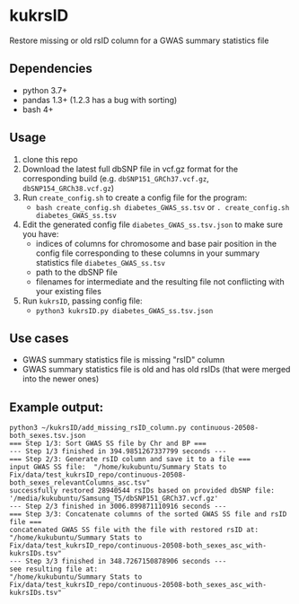 # kukrsID
Restore missing or old rsID column for a GWAS summary statistics file


## Dependencies
  - python 3.7+
  - pandas 1.3+ (1.2.3 has a bug with sorting)
  - bash 4+

## Usage
  1. clone this repo
  2. Download the latest full dbSNP file in vcf.gz format for the corresponding build (e.g. `dbSNP151_GRCh37.vcf.gz`, `dbSNP154_GRCh38.vcf.gz`)
  3. Run `create_config.sh` to create a config file for the program:
      - `bash create_config.sh diabetes_GWAS_ss.tsv` or `. create_config.sh diabetes_GWAS_ss.tsv`
  4. Edit the generated config file `diabetes_GWAS_ss.tsv.json` to make sure you have:
      - indices of columns for chromosome and base pair position in the config file corresponding to these columns in your summary statistics file `diabetes_GWAS_ss.tsv`
      - path to the dbSNP file
      - filenames for intermediate and the resulting file not conflicting with your existing files
  5. Run `kukrsID`, passing config file:
      - `python3 kukrsID.py diabetes_GWAS_ss.tsv.json`

## Use cases
   - GWAS summary statistics file is missing "rsID" column
   - GWAS summary statistics file is old and has old rsIDs (that were merged into the newer ones)


## Example output:
```
python3 ~/kukrsID/add_missing_rsID_column.py continuous-20508-both_sexes.tsv.json 
=== Step 1/3: Sort GWAS SS file by Chr and BP ===
--- Step 1/3 finished in 394.9851267337799 seconds ---
=== Step 2/3: Generate rsID column and save it to a file ===
input GWAS SS file:  "/home/kukubuntu/Summary Stats to Fix/data/test_kukrsID_repo/continuous-20508-both_sexes_relevantColumns_asc.tsv"
successfully restored 28940544 rsIDs based on provided dbSNP file: '/media/kukubuntu/Samsung_T5/dbSNP151_GRCh37.vcf.gz'
--- Step 2/3 finished in 3006.899871110916 seconds ---
=== Step 3/3: Concatenate columns of the sorted GWAS SS file and rsID file ===
concatenated GWAS SS file with the file with restored rsID at: "/home/kukubuntu/Summary Stats to Fix/data/test_kukrsID_repo/continuous-20508-both_sexes_asc_with-kukrsIDs.tsv"
--- Step 3/3 finished in 348.7267150878906 seconds ---
see resulting file at:
"/home/kukubuntu/Summary Stats to Fix/data/test_kukrsID_repo/continuous-20508-both_sexes_asc_with-kukrsIDs.tsv"
```

